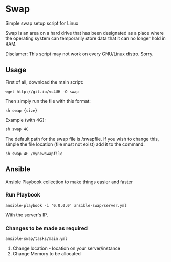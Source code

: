 # Swap

Simple swap setup script for Linux

Swap is an area on a hard drive that has been designated as a place where the operating system can temporarily store data that it can no longer hold in RAM.

Disclamer: This script may not work on every GNU/Linux distro. Sorry.

## Usage

First of all, download the main script:
```
wget http://git.io/vs4UH -O swap
```

Then simply run the file with this format:
```
sh swap {size}
```

Example (with 4G):
```
sh swap 4G
```

The default path for the swap file is /swapfile. If you wish to change this, simple the file location (file must not exist) add it to the command:
```
sh swap 4G /mynewswapfile
```

## Ansible

Ansible Playbook collection to make things easier and faster 

### Run Playbook

`ansible-playbook -i '0.0.0.0' ansible-swap/server.yml`

With the server's IP.


### Changes to be made as required

`ansible-swap/tasks/main.yml`

1. Change location - location on your server/instance
2. Change Memory to be allocated 
